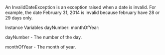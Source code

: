 An InvalidDateException is an exception raised when a date is invalid. For example, the date February 31, 2014 is invalid because february have 28 or 29 days only.

Instance Variables
	dayNumber:		<Number>
	monthOfYear:		<MonthOfYear>

dayNumber
	- The number of the day.

monthOfYear
	- The month of year.
